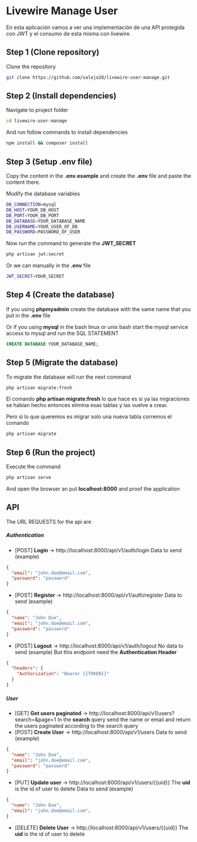 # Livewire Manage User

En esta aplicación vamos a ver una implementación de una API protegida con JWT y el consumo de esta misma con livewire.

## Step 1 (Clone repository)
Clone the repository
```sh
git clone https://github.com/salejo28/livewire-user-manage.git
```

## Step 2 (Install dependencies)
Navigate to project folder
```sh
cd livewire-user-manage
```

And run follow commands to install dependencies
```sh
npm install && composer install
```

## Step 3 (Setup .env file)
Copy the content in the **.env.example** and create the **.env** file and paste the content there.

Modify the database variables
```sh
DB_CONNECTION=mysql
DB_HOST=YOUR_DB_HOST
DB_PORT=YOUR_DB_PORT
DB_DATABASE=YOUR_DATABASE_NAME
DB_USERNAME=YOUR_USER_OF_DB
DB_PASSWORD=PASSWORD_OF_USER
```

Now run the command to generate the **JWT_SECRET**
```sh
php artisan jwt:secret
```
Or we can manually in the **.env** file
```sh
JWT_SECRET=YOUR_SECRET
```

## Step 4 (Create the database)
If you using **phpmyadmin** create the database with the same name that you put in the **.env** file

Or if you using **mysql** in the bash linux or unix bash start the mysql service access to mysql and run the SQL STATEMENT
```sql
CREATE DATABASE YOUR_DATABASE_NAME;
```

## Step 5 (Migrate the database)
To migrate the database will run the next command
```sh
php artisan migrate:fresh
```
El comando **php artisan migrate:fresh** lo que hace es si ya las migraciones se habían hecho entonces elimina esas tablas y las vuelve a crear.

Pero si lo que queremos es migrar solo una nueva tabla corremos el comando
```sh
php artisan migrate
```

## Step 6 (Run the project)
Execute the command
```sh
php artisan serve
```

And open the browser an put **localhost:8000** and proof the application

## API

The URL REQUESTS for the api are

##### Authentication
- [POST] **Login** -> http://localhost:8000/api/v1/auth/login
Data to send (example)
```json
{
  "email": "john.doe@email.com",
  "password": "password"
}
```
- [POST] **Register** -> http://localhost:8000/api/v1/auth/register
Data to send (example)
```json
{
  "name": "John Doe",
  "email": "john.doe@email.com",
  "password": "password"
}
```
- [POST] **Logout** -> http://localhost:8000/api/v1/auth/logout
No data to send (example)
But this endpoint need the **Authentication Header**
```json
{
  "headers": {
    "Authorization": "Bearer {{TOKEN}}"
  }
}
```

##### User
- [GET] **Get users paginated** -> http://localhost:8000/api/v1/users?search=&page=1
In the **search** query send the name or email and return the users paginated according to the search query 
- [POST] **Create User** -> http://localhost:8000/api/v1/users
Data to send (example)
```json
{
  "name": "John Doe",
  "email": "john.doe@email.com",
  "password": "password"
}
```
- [PUT] **Update user** -> http://localhost:8000/api/v1/users/{{uid}}
The **uid** is the id of user to delete
Data to send (example)
```json
{
  "name": "John Doe",
  "email": "john.doe@email.com",
}
```
- [DELETE] **Delete User** -> http://localhost:8000/api/v1/users/{{uid}}
The **uid** is the id of user to delete